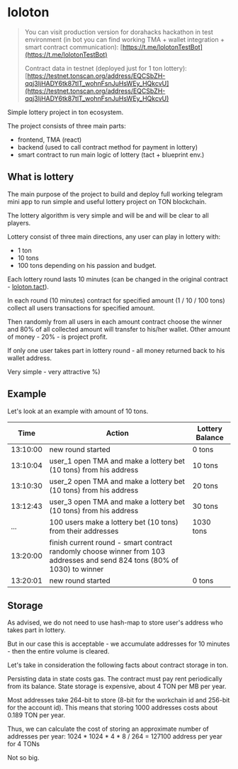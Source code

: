 # loloton

> You can visit production version for dorahacks hackathon in test environment (in bot you can find working TMA + wallet integration + smart contract communication): 
> [https://t.me/lolotonTestBot](https://t.me/lolotonTestBot)
> 
> Contract data in testnet (deployed just for 1 ton lottery): 
> [https://testnet.tonscan.org/address/EQCSbZH-qqj3IjHADY6tk87tlT_wohnFsnJuHsWEy_HQkcvU](https://testnet.tonscan.org/address/EQCSbZH-qqj3IjHADY6tk87tlT_wohnFsnJuHsWEy_HQkcvU)


Simple lottery project in ton ecosystem.

The project consists  of three main parts:
- frontend, TMA (react)
- backend (used to call contract method for payment in lottery)
- smart contract to run main logic of lottery (tact + blueprint env.)


## What is lottery

The main purpose of the project to build and deploy full working telegram mini app to run simple and useful lottery 
project on TON blockchain.

The lottery algorithm is very simple and will be and will be clear to all players. 

Lottery consist of three main directions, any user can play in lottery with:
- 1 ton
- 10 tons
- 100 tons
depending on his passion and budget. 

Each lottery round lasts 10 minutes (can be changed in the original contract - [loloton.tact](./chainend/contracts/loloton.tact)).

In each round (10 minutes) contract for specified amount (1 / 10 / 100 tons) collect all users transactions for specified amount.

Then randomly from all users in each amount contract choose the winner and 80% of all collected amount will transfer to his/her wallet. 
Other amount of money - 20% - is project profit.

If only one user takes part in lottery round - all money returned back to his wallet address.

Very simple - very attractive %)


## Example

Let's look at an example with amount of 10 tons.

| Time     | Action                                                                                                                    | Lottery Balance |
|----------|---------------------------------------------------------------------------------------------------------------------------|-----------------|
| 13:10:00 | new round started                                                                                                         | 0 tons          |
| 13:10:04 | user_1 open TMA and make a lottery bet (10 tons) from his address                                                         | 10 tons         |
| 13:10:30 | user_2 open TMA and make a lottery bet (10 tons) from his address                                                         | 20 tons         |
| 13:12:43 | user_3 open TMA and make a lottery bet (10 tons) from his address                                                         | 30 tons         |
| ...      | 100 users make a lottery bet (10 tons) from their addresses                                                               | 1030 tons       |
| 13:20:00 | finish current round - smart contract randomly choose winner from 103 addresses and send 824 tons (80% of 1030) to winner |                 |
| 13:20:01 | new round started        | 0 tons          |


## Storage

As advised, we do not need to use hash-map to store user's address who takes part in lottery. 

But in our case this is acceptable - we accumulate addresses for 10 minutes - then the entire volume is cleared.

Let's take in consideration the following facts about contract storage in ton.

Persisting data in state costs gas. The contract must pay rent periodically from its balance. 
State storage is expensive, about 4 TON per MB per year. 

Most addresses take 264-bit to store (8-bit for the workchain id and 256-bit for the account id). 
This means that storing 1000 addresses costs about 0.189 TON per year.

Thus, we can calculate the cost of storing an approximate number of addresses per year:
1024 * 1024 * 4 * 8 / 264 = 127100 address per year for 4 TONs

Not so big.
